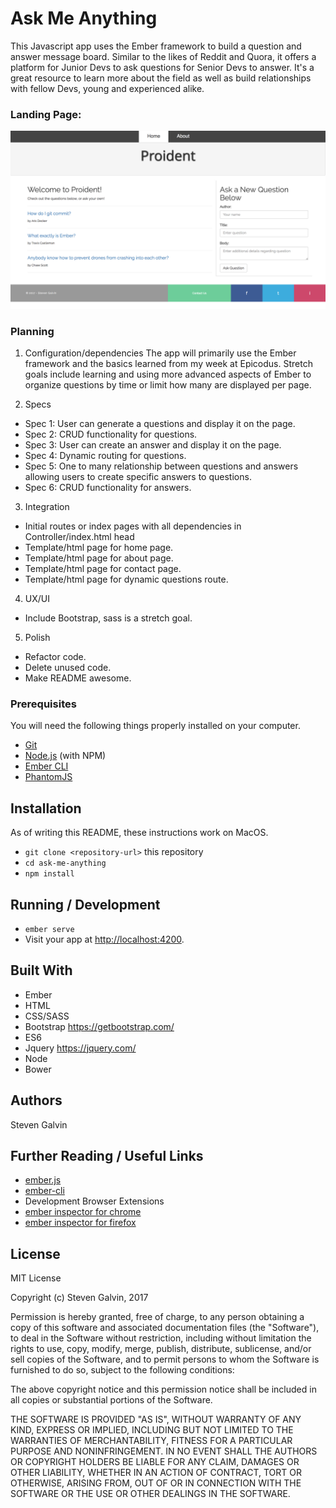 # Ask Me Anything

This Javascript app uses the Ember framework to build a question and answer message board. Similar to the likes of Reddit and Quora, it offers a platform for Junior Devs to ask questions for Senior Devs to answer. It's a great resource to learn more about the field as well as build relationships with fellow Devs, young and experienced alike.

### Landing Page:
![](./public/images/screenshot.png "Prodient")

### Planning

1. Configuration/dependencies
  The app will primarily use the Ember framework and the basics learned from my week at Epicodus. Stretch goals include learning and using more advanced aspects of Ember to organize questions by time or limit how many are displayed per page.

2. Specs
  * Spec 1: User can generate a questions and display it on the page.
  * Spec 2: CRUD functionality for questions.
  * Spec 3: User can create an answer and display it on the page.
  * Spec 4: Dynamic routing for questions.
  * Spec 5: One to many relationship between questions and answers allowing users to create specific answers to questions.
  * Spec 6: CRUD functionality for answers.

3. Integration
  * Initial routes or index pages with all dependencies in Controller/index.html head
  * Template/html page for home page.
  * Template/html page for about page.
  * Template/html page for contact page.
  * Template/html page for dynamic questions route.

4. UX/UI
  * Include Bootstrap, sass is a stretch goal.

5. Polish
  * Refactor code.
  * Delete unused code.
  * Make README awesome.

### Prerequisites

You will need the following things properly installed on your computer.

* [Git](https://git-scm.com/)
* [Node.js](https://nodejs.org/) (with NPM)
* [Ember CLI](https://ember-cli.com/)
* [PhantomJS](http://phantomjs.org/)

## Installation

As of writing this README, these instructions work on MacOS.

* `git clone <repository-url>` this repository
* `cd ask-me-anything`
* `npm install`

## Running / Development

* `ember serve`
* Visit your app at [http://localhost:4200](http://localhost:4200).

## Built With

* Ember
* HTML
* CSS/SASS
* Bootstrap https://getbootstrap.com/
* ES6
* Jquery https://jquery.com/
* Node
* Bower

## Authors

Steven Galvin

## Further Reading / Useful Links

* [ember.js](http://emberjs.com/)
* [ember-cli](https://ember-cli.com/)
* Development Browser Extensions
* [ember inspector for chrome](https://chrome.google.com/webstore/detail/ember-inspector/bmdblncegkenkacieihfhpjfppoconhi)
* [ember inspector for firefox](https://addons.mozilla.org/en-US/firefox/addon/ember-inspector/)

## License

MIT License

Copyright (c) Steven Galvin, 2017

Permission is hereby granted, free of charge, to any person obtaining a copy
of this software and associated documentation files (the "Software"), to deal
in the Software without restriction, including without limitation the rights
to use, copy, modify, merge, publish, distribute, sublicense, and/or sell
copies of the Software, and to permit persons to whom the Software is furnished to do so, subject to the following conditions:

The above copyright notice and this permission notice shall be included in all
copies or substantial portions of the Software.

THE SOFTWARE IS PROVIDED "AS IS", WITHOUT WARRANTY OF ANY KIND, EXPRESS OR
IMPLIED, INCLUDING BUT NOT LIMITED TO THE WARRANTIES OF MERCHANTABILITY,
FITNESS FOR A PARTICULAR PURPOSE AND NONINFRINGEMENT. IN NO EVENT SHALL THE
AUTHORS OR COPYRIGHT HOLDERS BE LIABLE FOR ANY CLAIM, DAMAGES OR OTHER
LIABILITY, WHETHER IN AN ACTION OF CONTRACT, TORT OR OTHERWISE, ARISING FROM,
OUT OF OR IN CONNECTION WITH THE SOFTWARE OR THE USE OR OTHER DEALINGS IN THE
SOFTWARE.
